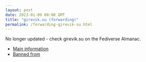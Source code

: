 ```yaml
---
layout: post
date: 2023-01-09 00:00 GMT
title: "girevik.su (forwarding)"
permalink: /forwarding-girevik-su.html
---
```


No longer updated - check girevik.su on the Fediverse Almanac.

* [Main information](https://www.fediversealmanac.com/api/v1/instances/girevik.su)
* [Banned from](https://www.fediversealmanac.com/api/v1/instances/girevik.su/banned_from)

